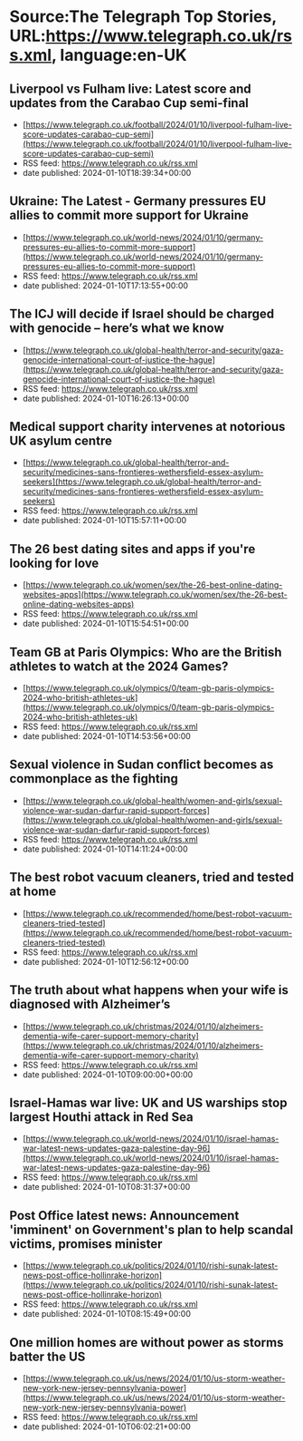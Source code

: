 # Source:The Telegraph Top Stories, URL:https://www.telegraph.co.uk/rss.xml, language:en-UK

## Liverpool vs Fulham live: Latest score and updates from the Carabao Cup semi-final
 - [https://www.telegraph.co.uk/football/2024/01/10/liverpool-fulham-live-score-updates-carabao-cup-semi](https://www.telegraph.co.uk/football/2024/01/10/liverpool-fulham-live-score-updates-carabao-cup-semi)
 - RSS feed: https://www.telegraph.co.uk/rss.xml
 - date published: 2024-01-10T18:39:34+00:00



## Ukraine: The Latest - Germany pressures EU allies to commit more support for Ukraine
 - [https://www.telegraph.co.uk/world-news/2024/01/10/germany-pressures-eu-allies-to-commit-more-support](https://www.telegraph.co.uk/world-news/2024/01/10/germany-pressures-eu-allies-to-commit-more-support)
 - RSS feed: https://www.telegraph.co.uk/rss.xml
 - date published: 2024-01-10T17:13:55+00:00



## The ICJ will decide if Israel should be charged with genocide – here’s what we know
 - [https://www.telegraph.co.uk/global-health/terror-and-security/gaza-genocide-international-court-of-justice-the-hague](https://www.telegraph.co.uk/global-health/terror-and-security/gaza-genocide-international-court-of-justice-the-hague)
 - RSS feed: https://www.telegraph.co.uk/rss.xml
 - date published: 2024-01-10T16:26:13+00:00



## Medical support charity intervenes at notorious UK asylum centre
 - [https://www.telegraph.co.uk/global-health/terror-and-security/medicines-sans-frontieres-wethersfield-essex-asylum-seekers](https://www.telegraph.co.uk/global-health/terror-and-security/medicines-sans-frontieres-wethersfield-essex-asylum-seekers)
 - RSS feed: https://www.telegraph.co.uk/rss.xml
 - date published: 2024-01-10T15:57:11+00:00



## The 26 best dating sites and apps if you're looking for love
 - [https://www.telegraph.co.uk/women/sex/the-26-best-online-dating-websites-apps](https://www.telegraph.co.uk/women/sex/the-26-best-online-dating-websites-apps)
 - RSS feed: https://www.telegraph.co.uk/rss.xml
 - date published: 2024-01-10T15:54:51+00:00



## Team GB at Paris Olympics: Who are the British athletes to watch at the 2024 Games?
 - [https://www.telegraph.co.uk/olympics/0/team-gb-paris-olympics-2024-who-british-athletes-uk](https://www.telegraph.co.uk/olympics/0/team-gb-paris-olympics-2024-who-british-athletes-uk)
 - RSS feed: https://www.telegraph.co.uk/rss.xml
 - date published: 2024-01-10T14:53:56+00:00



## Sexual violence in Sudan conflict becomes as commonplace as the fighting
 - [https://www.telegraph.co.uk/global-health/women-and-girls/sexual-violence-war-sudan-darfur-rapid-support-forces](https://www.telegraph.co.uk/global-health/women-and-girls/sexual-violence-war-sudan-darfur-rapid-support-forces)
 - RSS feed: https://www.telegraph.co.uk/rss.xml
 - date published: 2024-01-10T14:11:24+00:00



## The best robot vacuum cleaners, tried and tested at home
 - [https://www.telegraph.co.uk/recommended/home/best-robot-vacuum-cleaners-tried-tested](https://www.telegraph.co.uk/recommended/home/best-robot-vacuum-cleaners-tried-tested)
 - RSS feed: https://www.telegraph.co.uk/rss.xml
 - date published: 2024-01-10T12:56:12+00:00



## The truth about what happens when your wife is diagnosed with Alzheimer’s
 - [https://www.telegraph.co.uk/christmas/2024/01/10/alzheimers-dementia-wife-carer-support-memory-charity](https://www.telegraph.co.uk/christmas/2024/01/10/alzheimers-dementia-wife-carer-support-memory-charity)
 - RSS feed: https://www.telegraph.co.uk/rss.xml
 - date published: 2024-01-10T09:00:00+00:00



## Israel-Hamas war live: UK and US warships stop largest Houthi attack in Red Sea
 - [https://www.telegraph.co.uk/world-news/2024/01/10/israel-hamas-war-latest-news-updates-gaza-palestine-day-96](https://www.telegraph.co.uk/world-news/2024/01/10/israel-hamas-war-latest-news-updates-gaza-palestine-day-96)
 - RSS feed: https://www.telegraph.co.uk/rss.xml
 - date published: 2024-01-10T08:31:37+00:00



## Post Office latest news: Announcement 'imminent' on Government's plan to help scandal victims, promises minister
 - [https://www.telegraph.co.uk/politics/2024/01/10/rishi-sunak-latest-news-post-office-hollinrake-horizon](https://www.telegraph.co.uk/politics/2024/01/10/rishi-sunak-latest-news-post-office-hollinrake-horizon)
 - RSS feed: https://www.telegraph.co.uk/rss.xml
 - date published: 2024-01-10T08:15:49+00:00



## One million homes are without power as storms batter the US
 - [https://www.telegraph.co.uk/us/news/2024/01/10/us-storm-weather-new-york-new-jersey-pennsylvania-power](https://www.telegraph.co.uk/us/news/2024/01/10/us-storm-weather-new-york-new-jersey-pennsylvania-power)
 - RSS feed: https://www.telegraph.co.uk/rss.xml
 - date published: 2024-01-10T06:02:21+00:00




